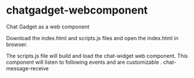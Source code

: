 # chatgadget-webcomponent
Chat Gadget as a web component

Download the index.html and scripts.js files and open the index.html in browser.

The scripts.js file will build and load the chat-widget web component. 
This component will listen to following events and are customizable
. chat-message-receive
